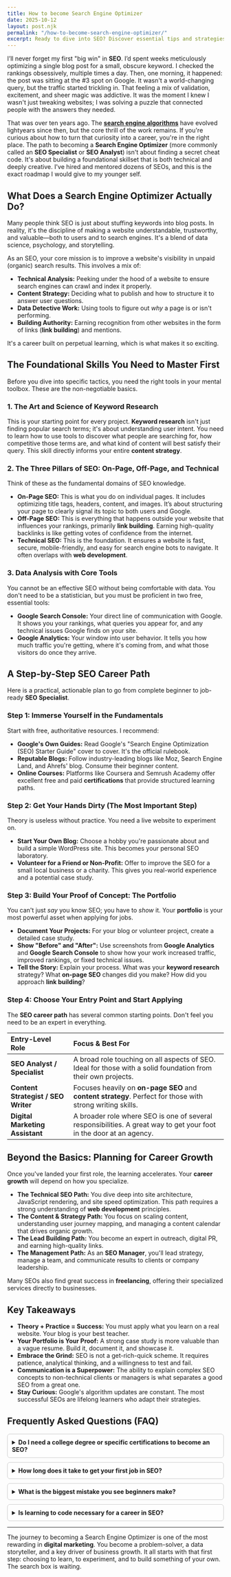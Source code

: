 ```yaml
---
title: How to become Search Engine Optimizer
date: 2025-10-12
layout: post.njk
permalink: "/how-to-become-search-engine-optimizer/"
excerpt: Ready to dive into SEO? Discover essential tips and strategies to become a successful search engine optimizer and boost your online presence today!
---
```


I’ll never forget my first "big win" in **SEO**. I’d spent weeks meticulously optimizing a single blog post for a small, obscure keyword. I checked the rankings obsessively, multiple times a day. Then, one morning, it happened: the post was sitting at the #3 spot on Google. It wasn't a world-changing query, but the traffic started trickling in. That feeling a mix of validation, excitement, and sheer magic was addictive. It was the moment I knew I wasn't just tweaking websites; I was solving a puzzle that connected people with the answers they needed.

That was over ten years ago. The [**search engine algorithms**](https://echoreader.blog) have evolved lightyears since then, but the core thrill of the work remains. If you're curious about how to turn that curiosity into a career, you're in the right place. The path to becoming a **Search Engine Optimizer** (more commonly called an **SEO Specialist** or **SEO Analyst**) isn't about finding a secret cheat code. It's about building a foundational skillset that is both technical and deeply creative. I've hired and mentored dozens of SEOs, and this is the exact roadmap I would give to my younger self.

## What Does a Search Engine Optimizer Actually Do?

Many people think SEO is just about stuffing keywords into blog posts. In reality, it's the discipline of making a website understandable, trustworthy, and valuable—both to users and to search engines. It's a blend of data science, psychology, and storytelling.

As an SEO, your core mission is to improve a website's visibility in unpaid (organic) search results. This involves a mix of:

*   **Technical Analysis:** Peeking under the hood of a website to ensure search engines can crawl and index it properly.
*   **Content Strategy:** Deciding what to publish and how to structure it to answer user questions.
*   **Data Detective Work:** Using tools to figure out *why* a page is or isn't performing.
*   **Building Authority:** Earning recognition from other websites in the form of links (**link building**) and mentions.

It's a career built on perpetual learning, which is what makes it so exciting.

## The Foundational Skills You Need to Master First

Before you dive into specific tactics, you need the right tools in your mental toolbox. These are the non-negotiable basics.

### 1. The Art and Science of Keyword Research
This is your starting point for every project. **Keyword research** isn't just finding popular search terms; it's about understanding user intent. You need to learn how to use tools to discover what people are searching for, how competitive those terms are, and what kind of content will best satisfy their query. This skill directly informs your entire **content strategy**.

### 2. The Three Pillars of SEO: On-Page, Off-Page, and Technical
Think of these as the fundamental domains of SEO knowledge.

*   **On-Page SEO:** This is what you do on individual pages. It includes optimizing title tags, headers, content, and images. It’s about structuring your page to clearly signal its topic to both users and Google.
*   **Off-Page SEO:** This is everything that happens outside your website that influences your rankings, primarily **link building**. Earning high-quality backlinks is like getting votes of confidence from the internet.
*   **Technical SEO:** This is the foundation. It ensures a website is fast, secure, mobile-friendly, and easy for search engine bots to navigate. It often overlaps with **web development**.

### 3. Data Analysis with Core Tools
You cannot be an effective SEO without being comfortable with data. You don't need to be a statistician, but you must be proficient in two free, essential tools:

*   **Google Search Console:** Your direct line of communication with Google. It shows you your rankings, what queries you appear for, and any technical issues Google finds on your site.
*   **Google Analytics:** Your window into user behavior. It tells you how much traffic you're getting, where it's coming from, and what those visitors do once they arrive.

## A Step-by-Step SEO Career Path

Here is a practical, actionable plan to go from complete beginner to job-ready **SEO Specialist**.

### Step 1: Immerse Yourself in the Fundamentals
Start with free, authoritative resources. I recommend:
*   **Google's Own Guides:** Read Google's "Search Engine Optimization (SEO) Starter Guide" cover to cover. It's the official rulebook.
*   **Reputable Blogs:** Follow industry-leading blogs like Moz, Search Engine Land, and Ahrefs' blog. Consume their beginner content.
*   **Online Courses:** Platforms like Coursera and Semrush Academy offer excellent free and paid **certifications** that provide structured learning paths.

### Step 2: Get Your Hands Dirty (The Most Important Step)
Theory is useless without practice. You need a live website to experiment on.

*   **Start Your Own Blog:** Choose a hobby you're passionate about and build a simple WordPress site. This becomes your personal SEO laboratory.
*   **Volunteer for a Friend or Non-Profit:** Offer to improve the SEO for a small local business or a charity. This gives you real-world experience and a potential case study.

### Step 3: Build Your Proof of Concept: The Portfolio
You can't just *say* you know SEO; you have to *show* it. Your **portfolio** is your most powerful asset when applying for jobs.

*   **Document Your Projects:** For your blog or volunteer project, create a detailed case study.
*   **Show "Before" and "After":** Use screenshots from **Google Analytics** and **Google Search Console** to show how your work increased traffic, improved rankings, or fixed technical issues.
*   **Tell the Story:** Explain your process. What was your **keyword research** strategy? What **on-page SEO** changes did you make? How did you approach **link building**?

### Step 4: Choose Your Entry Point and Start Applying
The **SEO career path** has several common starting points. Don't feel you need to be an expert in everything.

| Entry-Level Role | Focus & Best For |
| :--- | :--- |
| **SEO Analyst / Specialist** | A broad role touching on all aspects of SEO. Ideal for those with a solid foundation from their own projects. |
| **Content Strategist / SEO Writer** | Focuses heavily on **on-page SEO** and **content strategy**. Perfect for those with strong writing skills. |
| **Digital Marketing Assistant** | A broader role where SEO is one of several responsibilities. A great way to get your foot in the door at an agency. |

## Beyond the Basics: Planning for Career Growth

Once you've landed your first role, the learning accelerates. Your **career growth** will depend on how you specialize.

*   **The Technical SEO Path:** You dive deep into site architecture, JavaScript rendering, and site speed optimization. This path requires a strong understanding of **web development** principles.
*   **The Content & Strategy Path:** You focus on scaling content, understanding user journey mapping, and managing a content calendar that drives organic growth.
*   **The Lead Building Path:** You become an expert in outreach, digital PR, and earning high-quality links.
*   **The Management Path:** As an **SEO Manager**, you'll lead strategy, manage a team, and communicate results to clients or company leadership.

Many SEOs also find great success in **freelancing**, offering their specialized services directly to businesses.

## Key Takeaways

*   **Theory + Practice = Success:** You must apply what you learn on a real website. Your blog is your best teacher.
*   **Your Portfolio is Your Proof:** A strong case study is more valuable than a vague resume. Build it, document it, and showcase it.
*   **Embrace the Grind:** SEO is not a get-rich-quick scheme. It requires patience, analytical thinking, and a willingness to test and fail.
*   **Communication is a Superpower:** The ability to explain complex SEO concepts to non-technical clients or managers is what separates a good SEO from a great one.
*   **Stay Curious:** Google's algorithm updates are constant. The most successful SEOs are lifelong learners who adapt their strategies.

<section itemscope itemtype="https://schema.org/FAQPage">
  <h2>Frequently Asked Questions (FAQ)</h2>

  <style>
    details {
      border: 1px solid #ccc;
      border-radius: 6px;
      padding: 10px;
      margin-bottom: 10px;
      background: #fefefe;
    }
    summary {
      font-weight: bold;
      cursor: pointer;
    }
  </style>

  <details itemprop="mainEntity" itemscope itemtype="https://schema.org/Question">
    <summary itemprop="name">Do I need a college degree or specific certifications to become an SEO?</summary>
    <div itemprop="acceptedAnswer" itemscope itemtype="https://schema.org/Answer">
      <div itemprop="text">
        <p>No, you do not need a specific degree. While a background in <strong>digital marketing</strong>, communications, or computer science can be helpful, it's not required. The industry values demonstrable skills and results above all. <strong>Certifications</strong> from reputable sources (like Google Analytics, Google Skillshop, or Semrush Academy) are excellent for building credibility and structured knowledge, but they should complement a strong <strong>portfolio</strong>.</p>
      </div>
    </div>
  </details>

  <details itemprop="mainEntity" itemscope itemtype="https://schema.org/Question">
    <summary itemprop="name">How long does it take to get your first job in SEO?</summary>
    <div itemprop="acceptedAnswer" itemscope itemtype="https://schema.org/Answer">
      <div itemprop="text">
        <p>With dedicated, consistent effort, you can build a foundational skillset and a basic portfolio in 3–6 months. Landing that first junior role can take another 1–3 months of active job searching. It's a marathon, not a sprint. As one seasoned <strong>SEO Manager</strong> I know likes to say, <em>"SEO is a long-term game, and so is building an SEO career."</em></p>
      </div>
    </div>
  </details>

  <details itemprop="mainEntity" itemscope itemtype="https://schema.org/Question">
    <summary itemprop="name">What is the biggest mistake you see beginners make?</summary>
    <div itemprop="acceptedAnswer" itemscope itemtype="https://schema.org/Answer">
      <div itemprop="text">
        <p>They focus on shortcuts and "hacks" instead of fundamentals. They'll obsess over a single ranking factor instead of building a holistic, user-focused website. The other big mistake is not tracking their work. If you don't measure your impact with tools like <strong>Google Search Console</strong>, you're working in the dark.</p>
      </div>
    </div>
  </details>

  <details itemprop="mainEntity" itemscope itemtype="https://schema.org/Question">
    <summary itemprop="name">Is learning to code necessary for a career in SEO?</summary>
    <div itemprop="acceptedAnswer" itemscope itemtype="https://schema.org/Answer">
      <div itemprop="text">
        <p>It is not strictly necessary, but it is a massive advantage. You don't need to be a software engineer, but understanding the basics of HTML, CSS, and how websites are built will make you a much more effective <strong>SEO Specialist</strong>, especially when dealing with <strong>technical SEO</strong> issues. It dramatically improves your ability to communicate with developers.</p>
      </div>
    </div>
  </details>
</section>

***

The journey to becoming a Search Engine Optimizer is one of the most rewarding in **digital marketing**. You become a problem-solver, a data storyteller, and a key driver of business growth. It all starts with that first step: choosing to learn, to experiment, and to build something of your own. The search box is waiting.